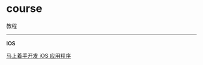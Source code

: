 course
======

教程

---

**IOS**

[马上着手开发 iOS 应用程序](https://developer.apple.com/library/ios/referencelibrary/GettingStarted/RoadMapiOSCh/FirstTutorial.html#//apple_ref/doc/uid/TP40012668-CH3-SW11)
